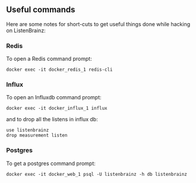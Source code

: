 ## Useful commands

Here are some notes for short-cuts to get useful things done while hacking on ListenBrainz:

### Redis

To open a Redis command prompt:

    docker exec -it docker_redis_1 redis-cli


### Influx

To open an Influxdb command prompt:

    docker exec -it docker_influx_1 influx

and to drop all the listens in influx db:

    use listenbrainz
    drop measurement listen


### Postgres

To get a postgres command prompt:

    docker exec -it docker_web_1 psql -U listenbrainz -h db listenbrainz
